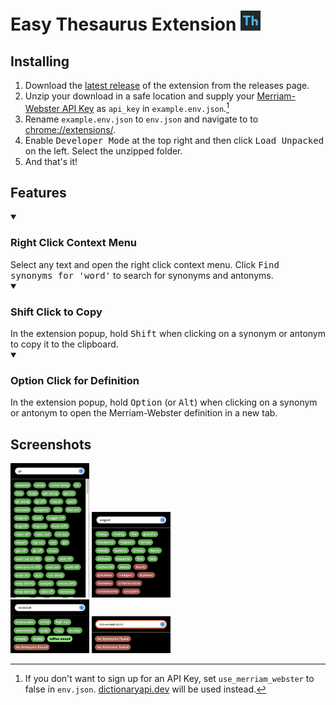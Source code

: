 # Easy Thesaurus Extension <img src="https://github.com/AdrianR3/Thesaurus-Extension/blob/main/icons/icon512.png?raw=true" alt="Thesaurus Extension Icon" width="32" height="32">
## Installing

1. Download the [latest release](https://github.com/AdrianR3/Thesaurus-Extension/releases/latest/) of the extension from the releases page.
2. Unzip your download in a safe location and supply your [Merriam-Webster API Key](https://dictionaryapi.com/) as `api_key` in `example.env.json`.[^1]
3. Rename `example.env.json` to `env.json` and navigate to to [chrome://extensions/](chrome://extensions/).
4. Enable <kbd>Developer Mode</kbd> at the top right and then click <kbd>Load Unpacked</kbd> on the left. Select the unzipped folder.
5. And that's it!

## Features
<details open>
  <summary><h3>Right Click Context Menu</h3></summary>
  Select any text and open the right click context menu. Click <kbd>Find synonyms for 'word'</kbd> to search for synonyms and antonyms.
</details>
<details open>
  <summary><h3>Shift Click to Copy</h3></summary>
  In the extension popup, hold <kbd>Shift</kbd> when clicking on a synonym or antonym to copy it to the clipboard.
</details>
<details open>
  <summary><h3>Option Click for Definition</h3></summary>
  In the extension popup, hold <kbd>Option</kbd> (or <kbd>Alt</kbd>) when clicking on a synonym or antonym to open the Merriam-Webster definition in a new tab.
</details>

[^1]: If you don't want to sign up for an API Key, set `use_merriam_webster` to false in `env.json`. [dictionaryapi.dev](https://dictionaryapi.dev/) will be used instead.

## Screenshots

<img src="https://raw.githubusercontent.com/AdrianR3/Thesaurus-Extension/316e270c9e5cb47be061cc429728f9817409b94c/images/go.png" width="25%"></img>
<img src="https://raw.githubusercontent.com/AdrianR3/Thesaurus-Extension/316e270c9e5cb47be061cc429728f9817409b94c/images/elegant.png" width="25%"></img>
<br>
<img src="https://raw.githubusercontent.com/AdrianR3/Thesaurus-Extension/316e270c9e5cb47be061cc429728f9817409b94c/images/snobbish.png" width="25%"></img>
<img src="https://raw.githubusercontent.com/AdrianR3/Thesaurus-Extension/316e270c9e5cb47be061cc429728f9817409b94c/images/not_a_real_word.png" width="25%"></img>
